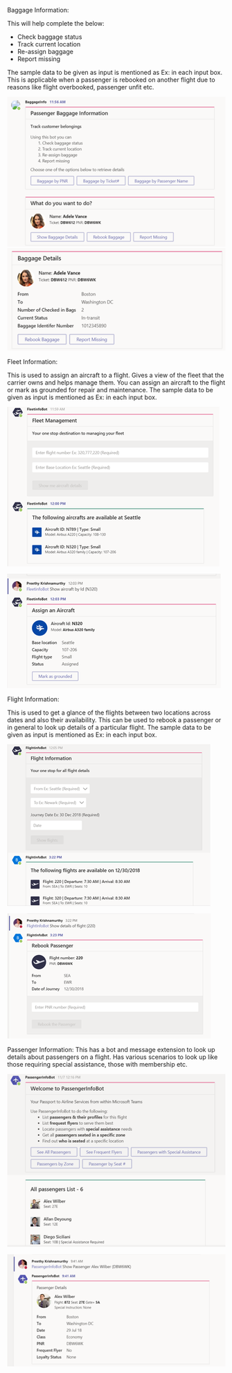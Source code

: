 Baggage Information:

This will help complete the below:
* Check baggage status
* Track current location
* Re-assign baggage
* Report missing

The sample data to be given as input is mentioned as Ex: in each input box.  This is applicable when a passenger is rebooked on another flight due to reasons like flight overbooked, 
passenger unfit etc. 

![1](Images/1.png)
![1](Images/2.png)




 

Fleet Information:

This is used to assign an aircraft to a flight. Gives a view of the fleet that the carrier owns and helps manage them.  You can assign an aircraft to the flight or mark as grounded for repair and maintenance. The sample data to be given as input is mentioned as Ex: in each input box.

 
![1](Images/3.png)

![1](Images/4.png)
 




Flight Information:

This is used to get a glance of the flights between two locations across dates and also their availability. This can be used to rebook a passenger or in general to look up details of a particular flight. The sample data to be given as input is mentioned as Ex: in each input box. 

 
![1](Images/5.png)

![1](Images/6.png)
 



Passenger Information:
This has a bot and message extension to look up details about passengers on a flight. Has various scenarios to look up like those requiring special assistance, those with membership etc. 

 
 
![1](Images/7.png)

![1](Images/8.png)

